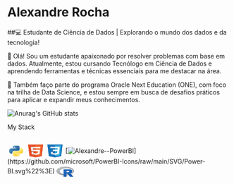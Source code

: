 # Alexandre Rocha
##💻 Estudante de Ciência de Dados | Explorando o mundo dos dados e da tecnologia!

👋 Olá! Sou um estudante apaixonado por resolver problemas com base em dados. Atualmente, estou cursando Tecnólogo em Ciência de Dados e aprendendo ferramentas e técnicas essenciais para me destacar na área.

🌟 Também faço parte do programa Oracle Next Education (ONE), com foco na trilha de Data Science, e estou sempre em busca de desafios práticos para aplicar e expandir meus conhecimentos.


![Anurag's GitHub stats](https://github-readme-stats.vercel.app/api?username=Nerdzera&show_icons=true&theme=tokyonight)

My Stack 
<div style="display: inline_block"><br>
  <img align="center" alt="Alexandre-Python" height="30" width="40" src="https://raw.githubusercontent.com/devicons/devicon/master/icons/python/python-original.svg">
  <img align="center" alt="Alexandre--HTML" height="30" width="40" src="https://raw.githubusercontent.com/devicons/devicon/master/icons/html5/html5-original.svg">
  <img align="center" alt="Alexandre--CSS" height="30" width="40" src="https://raw.githubusercontent.com/devicons/devicon/master/icons/css3/css3-original.svg">
  [<img align="center" alt="Alexandre--PowerBI" height="30" width="40" src="https://upload.wikimedia.org/wikipedia/commons/c/cf/Power_bi_logo_black.svg">](https://github.com/microsoft/PowerBI-Icons/raw/main/SVG/Power-BI.svg%22%3E)
  <img align="center" alt="Alexandre--R" height="30" width="40" src="https://raw.githubusercontent.com/devicons/devicon/master/icons/r/r-original.svg">
 
</div>
  
  ##
 
